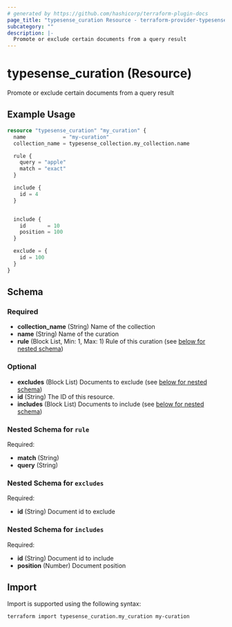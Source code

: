 ```yaml
---
# generated by https://github.com/hashicorp/terraform-plugin-docs
page_title: "typesense_curation Resource - terraform-provider-typesense"
subcategory: ""
description: |-
  Promote or exclude certain documents from a query result
---
```


# typesense_curation (Resource)

Promote or exclude certain documents from a query result

## Example Usage

```terraform
resource "typesense_curation" "my_curation" {
  name            = "my-curation"
  collection_name = typesense_collection.my_collection.name

  rule {
    query = "apple"
    match = "exact"
  }

  include {
    id = 4
  }


  include {
    id       = 10
    position = 100
  }

  exclude = {
    id = 100
  }
}
```

<!-- schema generated by tfplugindocs -->
## Schema

### Required

- **collection_name** (String) Name of the collection
- **name** (String) Name of the curation
- **rule** (Block List, Min: 1, Max: 1) Rule of this curation (see [below for nested schema](#nestedblock--rule))

### Optional

- **excludes** (Block List) Documents to exclude (see [below for nested schema](#nestedblock--excludes))
- **id** (String) The ID of this resource.
- **includes** (Block List) Documents to include (see [below for nested schema](#nestedblock--includes))

<a id="nestedblock--rule"></a>
### Nested Schema for `rule`

Required:

- **match** (String)
- **query** (String)


<a id="nestedblock--excludes"></a>
### Nested Schema for `excludes`

Required:

- **id** (String) Document id to exclude


<a id="nestedblock--includes"></a>
### Nested Schema for `includes`

Required:

- **id** (String) Document id to include
- **position** (Number) Document position

## Import

Import is supported using the following syntax:

```shell
terraform import typesense_curation.my_curation my-curation
```
